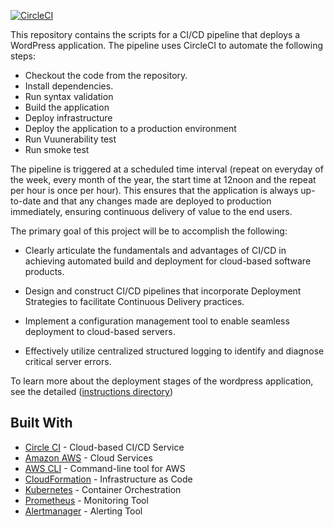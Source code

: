 [![CircleCI](https://dl.circleci.com/status-badge/img/gh/michaelagbiaowei/wordpress-continuous-integration-and-deployment/tree/main.svg?style=svg)](https://dl.circleci.com/status-badge/redirect/gh/michaelagbiaowei/wordpress-continuous-integration-and-deployment/tree/main)

This repository contains the scripts for a CI/CD pipeline that deploys a WordPress application. The pipeline uses CircleCI to automate the following steps:

- Checkout the code from the repository.
- Install dependencies.
- Run syntax validation
- Build the application
- Deploy infrastructure
- Deploy the application to a production environment
- Run Vuunerability test
- Run smoke test

The pipeline is triggered at a scheduled time interval (repeat on everyday of the week, every month of the year, the start time at 12noon and the repeat per hour is once per hour). This ensures that the application is always up-to-date and that any changes made are deployed to production immediately, ensuring continuous delivery of value to the end users.

The primary goal of this project will be to accomplish the following:

- Clearly articulate the fundamentals and advantages of CI/CD in achieving automated build and deployment for cloud-based software products.

- Design and construct CI/CD pipelines that incorporate Deployment Strategies to facilitate Continuous Delivery practices.

- Implement a configuration management tool to enable seamless deployment to cloud-based servers.

- Effectively utilize centralized structured logging to identify and diagnose critical server errors.

To learn more about the deployment stages of the wordpress application, see the detailed ([instructions directory](https://github.com/michaelagbiaowei/wordpress-continuous-integration-and-deployment/tree/main/instructions))

## Built With

- [Circle CI](www.circleci.com) - Cloud-based CI/CD Service
- [Amazon AWS](https://aws.amazon.com/) - Cloud Services
- [AWS CLI](https://aws.amazon.com/cli/) - Command-line tool for AWS
- [CloudFormation](https://aws.amazon.com/cloudformation/) - Infrastructure as Code
- [Kubernetes](https://kubernetes.io/) - Container Orchestration
- [Prometheus](https://prometheus.io/) - Monitoring Tool
- [Alertmanager](https://prometheus.io/docs/alerting/latest/overview/) - Alerting Tool
















